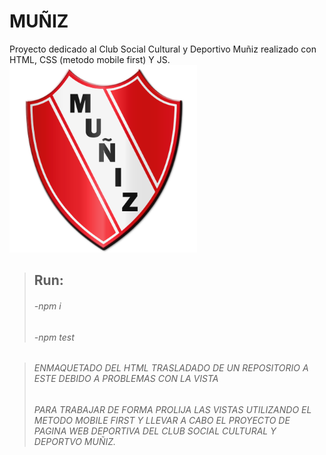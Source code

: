 # MUÑIZ
Proyecto dedicado al Club Social Cultural y Deportivo Muñiz realizado con HTML, CSS (metodo mobile first) Y JS.
<img src="https://github.com/SpaezToledo/Muniz/blob/main/public/img/Escudo.png" width="300"/>


> ## Run:
> ###### -npm i
> ###### -npm test












> ###### ENMAQUETADO DEL HTML TRASLADADO DE UN REPOSITORIO A ESTE DEBIDO A PROBLEMAS CON LA VISTA 
> ###### PARA TRABAJAR DE FORMA PROLIJA LAS VISTAS UTILIZANDO EL METODO MOBILE FIRST Y LLEVAR A CABO EL PROYECTO DE PAGINA WEB DEPORTIVA DEL CLUB SOCIAL CULTURAL Y DEPORTVO MUÑIZ.
